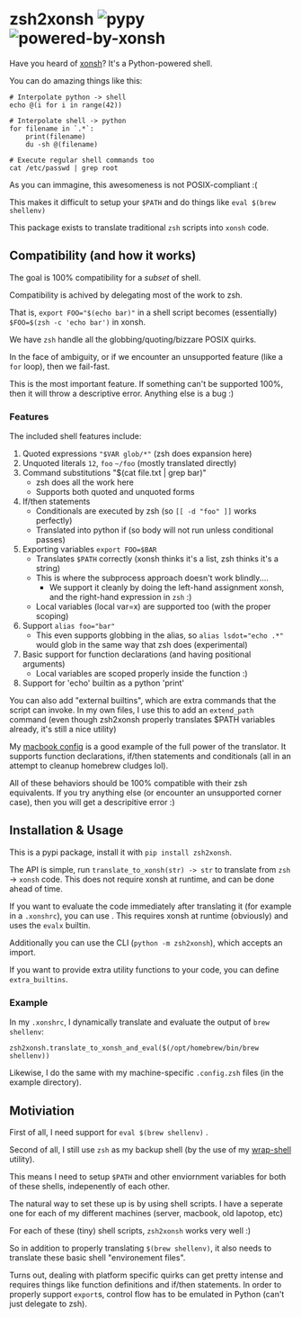 zsh2xonsh ![pypy](https://img.shields.io/pypi/v/zsh2xonsh) ![powered-by-xonsh](https://img.shields.io/badge/powered%20by-xonsh-brightgreen)
=========
Have you heard of [xonsh](https://xon.sh/)? It's a Python-powered shell.

You can do amazing things like this:
````xonsh
# Interpolate python -> shell
echo @(i for i in range(42))

# Interpolate shell -> python
for filename in `.*`:
    print(filename)
    du -sh @(filename)

# Execute regular shell commands too
cat /etc/passwd | grep root
````

As you can immagine, this awesomeness is not POSIX-compliant :(

This makes it difficult to setup your `$PATH` and do things like `eval $(brew shellenv)`

This package exists to translate traditional `zsh` scripts into `xonsh` code.

## Compatibility (and how it works)
The goal is 100% compatibility for a *subset* of shell. 

Compatibility is achived by delegating most of the work to zsh.

That is, `export FOO="$(echo bar)"` in a shell script becomes (essentially)  `$FOO=$(zsh -c 'echo bar')` in xonsh.

We have `zsh` handle all the globbing/quoting/bizzare POSIX quirks.

In the face of ambiguity, or if we encounter an unsupported feature (like a `for` loop), then we fail-fast.

This is the most important feature. If something can't be supported 100%, then it will throw a descriptive error. Anything else is a bug :)

### Features
The included shell features include:

1. Quoted expressions `"$VAR glob/*"` (zsh does expansion here)
2. Unquoted literals `12`, `foo` `~/foo` (mostly translated directly)
3. Command substitutions "$(cat file.txt | grep bar)" 
   - zsh does all the work here
   - Supports both quoted and unquoted forms
3. If/then statements
   - Conditionals are executed by zsh (so `[[ -d "foo" ]]` works perfectly)
   - Translated into python if (so body will not run unless conditional passes)
4. Exporting variables `export FOO=$BAR`
   - Translates `$PATH` correctly (xonsh thinks it's a list, zsh thinks it's a string)
   - This is where the subprocess approach doesn't work blindly....
      - We support it cleanly by doing the left-hand assignment xonsh, and the right-hand expression in `zsh` :)
   - Local variables (local var=x) are supported too (with the proper scoping)
5. Support `alias foo="bar"`
   - This even supports globbing in the alias, so `alias lsdot="echo .*"` would glob in the same way that zsh does (experimental)
6. Basic support for function declarations (and having positional arguments)
   - Local variables are scoped properly inside the function :)
7. Support for 'echo' builtin as a python 'print'

You can also add "external builtins", which are extra commands that the script can invoke. In my own files, I use this to add an `extend_path` command (even though zsh2xonsh properly translates $PATH variables already, it's still a nice utility)

My [macbook config](./examples/macbook2021-config.zsh) is a good example of the full power of the translator. It supports function declarations, if/then statements and conditionals (all in an attempt to cleanup homebrew cludges lol).

All of these behaviors should be 100% compatible with their zsh equivalents.
If you try anything else (or encounter an unsupported corner case), then you will get a descripitive error :)

## Installation & Usage
This is a pypi package, install it with `pip install zsh2xonsh`.

The API is simple, run `translate_to_xonsh(str) -> str` to translate from `zsh` -> `xonsh` code.
This does not require xonsh at runtime, and can be done ahead of time. 

If you want to evaluate the code immediately after translating it (for example in a `.xonshrc`), you can use
. This requires xonsh at runtime (obviously) and uses the `evalx` builtin.

Additionally you can use the CLI (`python -m zsh2xonsh`), which accepts an import.

If you want to provide extra utility functions to your code, you can define `extra_builtins`.

### Example
In my `.xonshrc`, I dynamically translate and evaluate the output of `brew shellenv`:
````xonsh
zsh2xonsh.translate_to_xonsh_and_eval($(/opt/homebrew/bin/brew shellenv))
````

Likewise, I do the same with my machine-specific `.config.zsh` files (in the example directory).

## Motiviation
First of all, I need support for `eval $(brew shellenv)` .

Second of all, I still use `zsh` as my backup shell (by the use of my [wrap-shell](https://github.com/Techcable/wrap-shell) utility).

This means I need to setup `$PATH` and other enviornment variables for both of these shells, indepenently of each other.

The natural way to set these up is by using shell scripts.
I have a seperate one for each of my different machines (server, macbook, old lapotop, etc)

For each of these (tiny) shell scripts, `zsh2xonsh` works very well :)

So in addition to properly translating `$(brew shellenv)`,
it also needs to translate these basic shell "environement files".

Turns out, dealing with platform specific quirks can get pretty intense and requires things like function definitions and if/then statements.
In order to properly support `export`s, control flow has to be emulated in Python (can't just delegate to zsh).